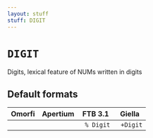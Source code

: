 ```yaml
---
layout: stuff
stuff: DIGIT
---
```

# ` DIGIT `

Digits, lexical feature of NUMs written in digits

## Default formats
| Omorfi | Apertium | FTB 3.1 | Giella |
|:------:|:--------:|:-------:|:------:|
| ` ` | ` ` | ` % Digit` | ` +Digit`  |
